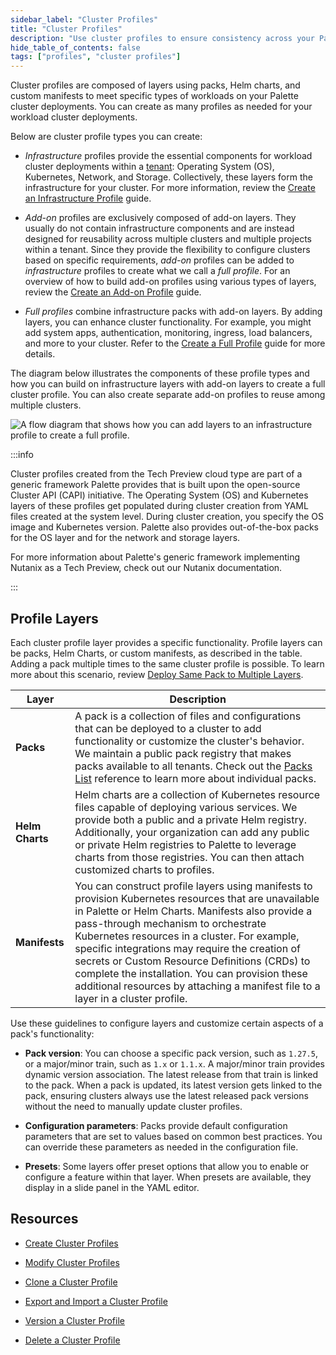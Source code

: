 ```yaml
---
sidebar_label: "Cluster Profiles"
title: "Cluster Profiles"
description: "Use cluster profiles to ensure consistency across your Palette workload cluster deployments."
hide_table_of_contents: false
tags: ["profiles", "cluster profiles"]
---
```


Cluster profiles are composed of layers using packs, Helm charts, and custom manifests to meet specific types of workloads on your Palette cluster deployments. You can create as many profiles as needed for your workload cluster deployments.

Below are cluster profile types you can create:

  - *Infrastructure* profiles provide the essential components for workload cluster deployments within a [tenant](../../glossary-all.md#tenant): Operating System (OS), Kubernetes, Network, and Storage. Collectively, these layers form the infrastructure for your cluster. For more information, review the [Create an Infrastructure Profile](../cluster-profiles/create-cluster-profiles/create-infrastructure-profile.md) guide.

  - *Add-on* profiles are exclusively composed of add-on layers. They usually do not contain infrastructure components and are instead designed for reusability across multiple clusters and multiple projects within a tenant. Since they provide the flexibility to configure clusters based on specific requirements, *add-on* profiles can be added to *infrastructure* profiles to create what we call a *full profile*. For an overview of how to build add-on profiles using various types of layers, review the [Create an Add-on Profile](../cluster-profiles/create-cluster-profiles/create-addon-profile/create-addon-profile.md) guide.

  - *Full profiles* combine infrastructure packs with add-on layers. By adding layers, you can enhance cluster functionality. For example, you might add system apps, authentication, monitoring, ingress, load balancers, and more to your cluster. Refer to the [Create a Full Profile](../cluster-profiles/create-cluster-profiles/create-full-profile.md) guide for more details.

The diagram below illustrates the components of these profile types and how you can build on infrastructure layers with add-on layers to create a full cluster profile. You can also create separate add-on profiles to reuse among multiple clusters.

![A flow diagram that shows how you can add layers to an infrastructure profile to create a full profile.](/profiles_cluster-profiles_cluster-profiles.png)

:::info

Cluster profiles created from the Tech Preview cloud type are part of a generic framework Palette provides that is built upon the open-source Cluster API (CAPI) initiative. The Operating System (OS) and Kubernetes layers of these profiles get populated during cluster creation from YAML files created at the system level. During cluster creation, you specify the OS image and Kubernetes version. Palette also provides out-of-the-box packs for the OS layer and for the network and storage layers.

For more information about Palette's generic framework implementing Nutanix as a Tech Preview, check out our Nutanix documentation.

:::


## Profile Layers

Each cluster profile layer provides a specific functionality. Profile layers can be packs, Helm Charts, or custom manifests, as described in the table. Adding a pack multiple times to the same cluster profile is possible. To learn more about this scenario, review [Deploy Same Pack to Multiple Layers](../cluster-profiles/create-cluster-profiles/duplicate-pack-in-profile.md).

| **Layer** | **Description** |
|-----------|---------------------------|
| **Packs** | A pack is a collection of files and configurations that can be deployed to a cluster to add functionality or customize the cluster's behavior. We maintain a public pack registry that makes packs available to all tenants. Check out the [Packs List](../../integrations/integrations.mdx) reference to learn more about individual packs. |
| **Helm Charts** | Helm charts are a collection of Kubernetes resource files capable of deploying various services. We provide both a public and a private Helm registry. Additionally, your organization can add any public or private Helm registries to Palette to leverage charts from those registries. You can then attach customized charts to profiles. |
| **Manifests** | You can construct profile layers using manifests to provision Kubernetes resources that are unavailable in Palette or Helm Charts. Manifests also provide a pass-through mechanism to orchestrate Kubernetes resources in a cluster. For example, specific integrations may require the creation of secrets or Custom Resource Definitions (CRDs) to complete the installation. You can provision these additional resources by attaching a manifest file to a layer in a cluster profile. |


Use these guidelines to configure layers and customize certain aspects of a pack's functionality:

- **Pack version**: You can choose a specific pack version, such as `1.27.5`, or a major/minor train, such as `1.x` or `1.1.x`. A major/minor train provides dynamic version association. The latest release from that train is linked to the pack. When a pack is updated, its latest version gets linked to the pack, ensuring clusters always use the latest released pack versions without the need to manually update cluster profiles.

- **Configuration parameters**: Packs provide default configuration parameters that are set to values based on common best practices. You can override these parameters as needed in the configuration file. 

- **Presets**: Some layers offer preset options that allow you to enable or configure a feature within that layer. When presets are available, they display in a slide panel in the YAML editor.


## Resources

- [Create Cluster Profiles](../cluster-profiles/create-cluster-profiles/create-cluster-profiles.md)

- [Modify Cluster Profiles](../cluster-profiles/modify-cluster-profiles/modify-cluster-profiles.md)

- [Clone a Cluster Profile](clone-cluster-profile.md)

- [Export and Import a Cluster Profile](export-import-cluster-profile.md)

- [Version a Cluster Profile](../cluster-profiles/modify-cluster-profiles/version-cluster-profile.md)

- [Delete a Cluster Profile](delete-cluster-profile)
